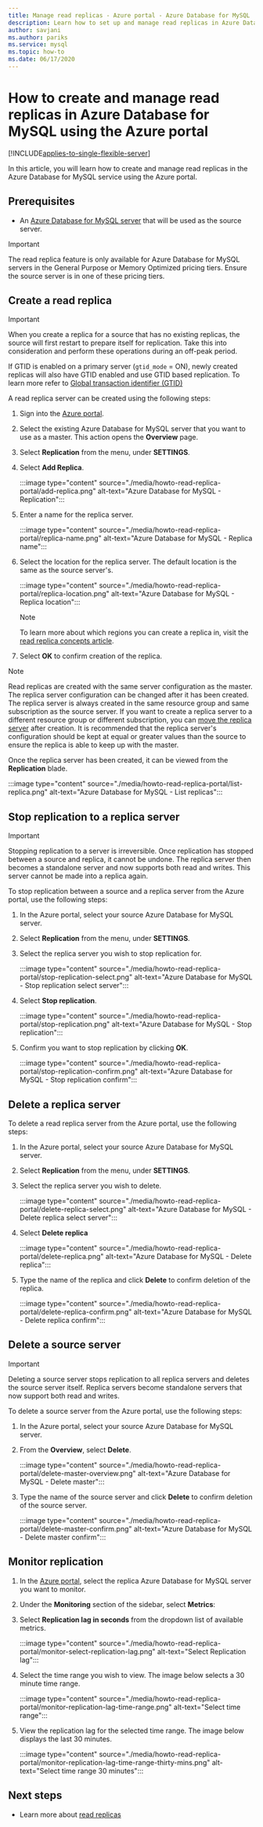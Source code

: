 ```yaml
---
title: Manage read replicas - Azure portal - Azure Database for MySQL
description: Learn how to set up and manage read replicas in Azure Database for MySQL using the Azure portal.
author: savjani
ms.author: pariks
ms.service: mysql
ms.topic: how-to
ms.date: 06/17/2020 
---
```


# How to create and manage read replicas in Azure Database for MySQL using the Azure portal

[!INCLUDE[applies-to-single-flexible-server](includes/applies-to-single-flexible-server.md)]

In this article, you will learn how to create and manage read replicas in the Azure Database for MySQL service using the Azure portal.

## Prerequisites

- An [Azure Database for MySQL server](quickstart-create-mysql-server-database-using-azure-portal.md) that will be used as the source server.

> [!IMPORTANT]
> The read replica feature is only available for Azure Database for MySQL servers in the General Purpose or Memory Optimized pricing tiers. Ensure the source server is in one of these pricing tiers.

## Create a read replica

> [!IMPORTANT]
> When you create a replica for a source that has no existing replicas, the source will first restart to prepare itself for replication. Take this into consideration and perform these operations during an off-peak period.
>
>If GTID is enabled on a primary server (`gtid_mode` = ON), newly created replicas will also have GTID enabled and use GTID based replication. To learn more refer to [Global transaction identifier (GTID)](concepts-read-replicas.md#global-transaction-identifier-gtid)

A read replica server can be created using the following steps:

1. Sign into the [Azure portal](https://portal.azure.com/).

2. Select the existing Azure Database for MySQL server that you want to use as a master. This action opens the **Overview** page.

3. Select **Replication** from the menu, under **SETTINGS**.

4. Select **Add Replica**.

   :::image type="content" source="./media/howto-read-replica-portal/add-replica.png" alt-text="Azure Database for MySQL - Replication":::

5. Enter a name for the replica server.

    :::image type="content" source="./media/howto-read-replica-portal/replica-name.png" alt-text="Azure Database for MySQL - Replica name":::

6. Select the location for the replica server. The default location is the same as the source server's.

    :::image type="content" source="./media/howto-read-replica-portal/replica-location.png" alt-text="Azure Database for MySQL - Replica location":::

   > [!NOTE]
   > To learn more about which regions you can create a replica in, visit the [read replica concepts article](concepts-read-replicas.md). 

7. Select **OK** to confirm creation of the replica.

> [!NOTE]
> Read replicas are created with the same server configuration as the master. The replica server configuration can be changed after it has been created. The replica server is always created in the same resource group and same subscription as the source server. If you want to create a replica server to a different resource group or different subscription, you can [move the replica server](../azure-resource-manager/management/move-resource-group-and-subscription.md) after creation. It is recommended that the replica server's configuration should be kept at equal or greater values than the source to ensure the replica is able to keep up with the master.

Once the replica server has been created, it can be viewed from the **Replication** blade.

   :::image type="content" source="./media/howto-read-replica-portal/list-replica.png" alt-text="Azure Database for MySQL - List replicas":::

## Stop replication to a replica server

> [!IMPORTANT]
> Stopping replication to a server is irreversible. Once replication has stopped between a source and replica, it cannot be undone. The replica server then becomes a standalone server and now supports both read and writes. This server cannot be made into a replica again.

To stop replication between a source and a replica server from the Azure portal, use the following steps:

1. In the Azure portal, select your source Azure Database for MySQL server. 

2. Select **Replication** from the menu, under **SETTINGS**.

3. Select the replica server you wish to stop replication for.

   :::image type="content" source="./media/howto-read-replica-portal/stop-replication-select.png" alt-text="Azure Database for MySQL - Stop replication select server":::

4. Select **Stop replication**.

   :::image type="content" source="./media/howto-read-replica-portal/stop-replication.png" alt-text="Azure Database for MySQL - Stop replication":::

5. Confirm you want to stop replication by clicking **OK**.

   :::image type="content" source="./media/howto-read-replica-portal/stop-replication-confirm.png" alt-text="Azure Database for MySQL - Stop replication confirm":::

## Delete a replica server

To delete a read replica server from the Azure portal, use the following steps:

1. In the Azure portal, select your source Azure Database for MySQL server.

2. Select **Replication** from the menu, under **SETTINGS**.

3. Select the replica server you wish to delete.

   :::image type="content" source="./media/howto-read-replica-portal/delete-replica-select.png" alt-text="Azure Database for MySQL - Delete replica select server":::

4. Select **Delete replica**

   :::image type="content" source="./media/howto-read-replica-portal/delete-replica.png" alt-text="Azure Database for MySQL - Delete replica":::

5. Type the name of the replica and click **Delete** to confirm deletion of the replica.  

   :::image type="content" source="./media/howto-read-replica-portal/delete-replica-confirm.png" alt-text="Azure Database for MySQL - Delete replica confirm":::

## Delete a source server

> [!IMPORTANT]
> Deleting a source server stops replication to all replica servers and deletes the source server itself. Replica servers become standalone servers that now support both read and writes.

To delete a source server from the Azure portal, use the following steps:

1. In the Azure portal, select your source Azure Database for MySQL server.

2. From the **Overview**, select **Delete**.

   :::image type="content" source="./media/howto-read-replica-portal/delete-master-overview.png" alt-text="Azure Database for MySQL - Delete master":::

3. Type the name of the source server and click **Delete** to confirm deletion of the source server.  

   :::image type="content" source="./media/howto-read-replica-portal/delete-master-confirm.png" alt-text="Azure Database for MySQL - Delete master confirm":::

## Monitor replication

1. In the [Azure portal](https://portal.azure.com/), select the replica Azure Database for MySQL server you want to monitor.

2. Under the **Monitoring** section of the sidebar, select **Metrics**:

3. Select **Replication lag in seconds** from the dropdown list of available metrics.

   :::image type="content" source="./media/howto-read-replica-portal/monitor-select-replication-lag.png" alt-text="Select Replication lag":::

4. Select the time range you wish to view. The image below selects a 30 minute time range.

   :::image type="content" source="./media/howto-read-replica-portal/monitor-replication-lag-time-range.png" alt-text="Select time range":::

5. View the replication lag for the selected time range. The image below displays the last 30 minutes.

   :::image type="content" source="./media/howto-read-replica-portal/monitor-replication-lag-time-range-thirty-mins.png" alt-text="Select time range 30 minutes":::

## Next steps

- Learn more about [read replicas](concepts-read-replicas.md)